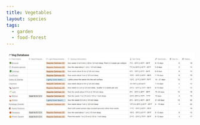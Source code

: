 ```yaml
---
title: Vegetables
layout: species
tags:
  - garden
  - food-forest
---
```


<img src="/assets/images/veg.png" alt="biodiversity">
